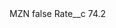 <?xml version="1.0" encoding="UTF-8"?>
<CustomMetadata xmlns="http://soap.sforce.com/2006/04/metadata" xmlns:xsi="http://www.w3.org/2001/XMLSchema-instance" xmlns:xsd="http://www.w3.org/2001/XMLSchema">
    <label>MZN</label>
    <protected>false</protected>
    <values>
        <field>Rate__c</field>
        <value xsi:type="xsd:double">74.2</value>
    </values>
</CustomMetadata>
